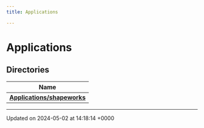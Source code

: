 ```yaml
---
title: Applications

---
```


# Applications



## Directories

| Name           |
| -------------- |
| **[Applications/shapeworks](../Files/dir_486a45e6ebc11931a27093b877e14af3.md#dir-applications/shapeworks)**  |






-------------------------------

Updated on 2024-05-02 at 14:18:14 +0000

